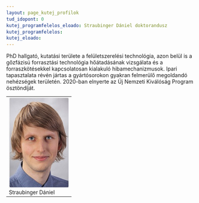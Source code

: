 ```yaml
---
layout: page_kutej_profilok
tud_idopont: 0
kutej_programfelelos_eloado: Straubinger Dániel doktorandusz
kutej_programfelelos: 
kutej_eloado: 
---
```



PhD hallgató, kutatási területe a felületszerelési technológia, azon belül is a gőzfázisú forrasztási technológia hőátadásának vizsgálata és a forraszkötésekkel kapcsolatosan kialakuló hibamechanizmusok. Ipari tapasztalata révén jártas a gyártósorokon gyakran felmerülő megoldandó nehézségek területén. 2020-ban elnyerte az Új Nemzeti Kiválóság Program ösztöndíját.

 <table class="picture">
<tr>
<td>

<div class="gallery">
    <img src="images/kutatok_Straubinger_ETT.jpg" max-width="250" max-height="200">
  <div class="desc">Straubinger Dániel</div>
</div>

</td>
</tr>
</table>
